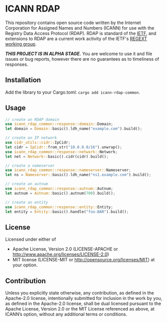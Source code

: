 ICANN RDAP
==========

This repository contains open source code written by the Internet Corporation for Assigned Names and Numbers (ICANN)
for use with the Registry Data Access Protocol (RDAP). RDAP is standard of the [IETF](https://ietf.org/), and extensions
to RDAP are a current work activity of the IETF's [REGEXT working group](https://datatracker.ietf.org/wg/regext/documents/).

***THIS PROJECT IS IN ALPHA STAGE.*** You are welcome to use it and file issues or bug reports, however there are no
guarantees as to timeliness of responses.

Installation
------------

Add the library to your Cargo.toml: `cargo add icann-rdap-common`.

Usage
-----

```rust
// create an RDAP domain
use icann_rdap_common::response::domain::Domain;
let domain = Domain::basic().ldh_name("example.com").build();

// create an IP network
use cidr_utils::cidr::IpCidr;
let cidr = IpCidr::from_str("10.0.0.0/16").unwrap();
use icann_rdap_common::response::network::Network;
let net = Network::basic().cidr(cidr).build();

// create a nameserver
use icann_rdap_common::response::nameserver::Nameserver;
let ns = Nameserver::basic().ldh_name("ns1.example.com").build();

// create an autnum
use icann_rdap_common::response::autnum::Autnum;
let autnum = Autnum::basic().autnum(700).build();

// create an entity
use icann_rdap_common::response::entity::Entity;
let entity = Entity::basic().handle("foo-BAR").build();
```

License
-------

Licensed under either of
* Apache License, Version 2.0 (LICENSE-APACHE or http://www.apache.org/licenses/LICENSE-2.0)
* MIT license (LICENSE-MIT or http://opensource.org/licenses/MIT) at your option.

Contribution
------------

Unless you explicitly state otherwise, any contribution, as defined in the Apache-2.0 license, 
intentionally submitted for inclusion in the work by you, as defined in the Apache-2.0 license, 
shall be dual licensed pursuant to the Apache License, Version 2.0 or the MIT License referenced 
as above, at ICANN’s option, without any additional terms or conditions.
